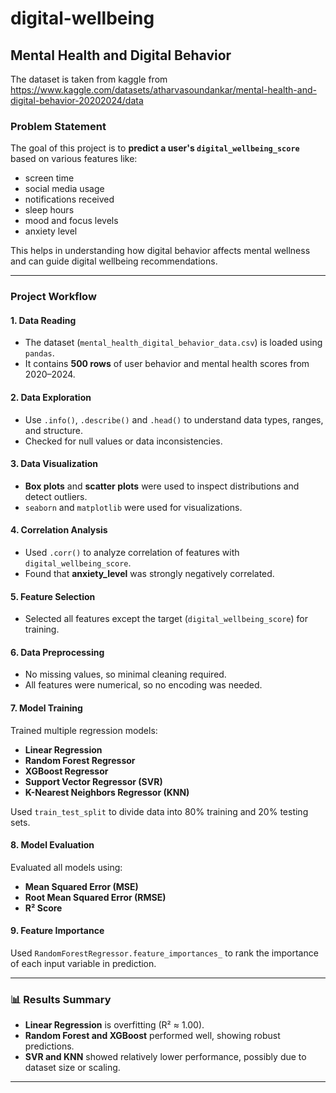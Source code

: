 # digital-wellbeing

## Mental Health and Digital Behavior 

The dataset is taken from kaggle from https://www.kaggle.com/datasets/atharvasoundankar/mental-health-and-digital-behavior-20202024/data

### Problem Statement

The goal of this project is to **predict a user's `digital_wellbeing_score`** based on various features like:

* screen time
* social media usage
* notifications received
* sleep hours
* mood and focus levels
* anxiety level

This helps in understanding how digital behavior affects mental wellness and can guide digital wellbeing recommendations.

---

### Project Workflow

#### 1. **Data Reading**

* The dataset (`mental_health_digital_behavior_data.csv`) is loaded using `pandas`.
* It contains **500 rows** of user behavior and mental health scores from 2020–2024.

#### 2. **Data Exploration**

* Use `.info()`, `.describe()` and `.head()` to understand data types, ranges, and structure.
* Checked for null values or data inconsistencies.

#### 3. **Data Visualization**

* **Box plots** and **scatter plots** were used to inspect distributions and detect outliers.
* `seaborn` and `matplotlib` were used for visualizations.

#### 4. **Correlation Analysis**

* Used `.corr()` to analyze correlation of features with `digital_wellbeing_score`.
* Found that **anxiety\_level** was strongly negatively correlated.

#### 5. **Feature Selection**

* Selected all features except the target (`digital_wellbeing_score`) for training.

#### 6. **Data Preprocessing**

* No missing values, so minimal cleaning required.
* All features were numerical, so no encoding was needed.

#### 7. **Model Training**

Trained multiple regression models:

* **Linear Regression**
* **Random Forest Regressor**
* **XGBoost Regressor**
* **Support Vector Regressor (SVR)**
* **K-Nearest Neighbors Regressor (KNN)**

Used `train_test_split` to divide data into 80% training and 20% testing sets.

#### 8. **Model Evaluation**

Evaluated all models using:

* **Mean Squared Error (MSE)**
* **Root Mean Squared Error (RMSE)**
* **R² Score**

#### 9. **Feature Importance**

Used `RandomForestRegressor.feature_importances_` to rank the importance of each input variable in prediction.

---

### 📊 Results Summary

* **Linear Regression** is overfitting (R² ≈ 1.00).
* **Random Forest and XGBoost** performed well, showing robust predictions.
* **SVR and KNN** showed relatively lower performance, possibly due to dataset size or scaling.

---

